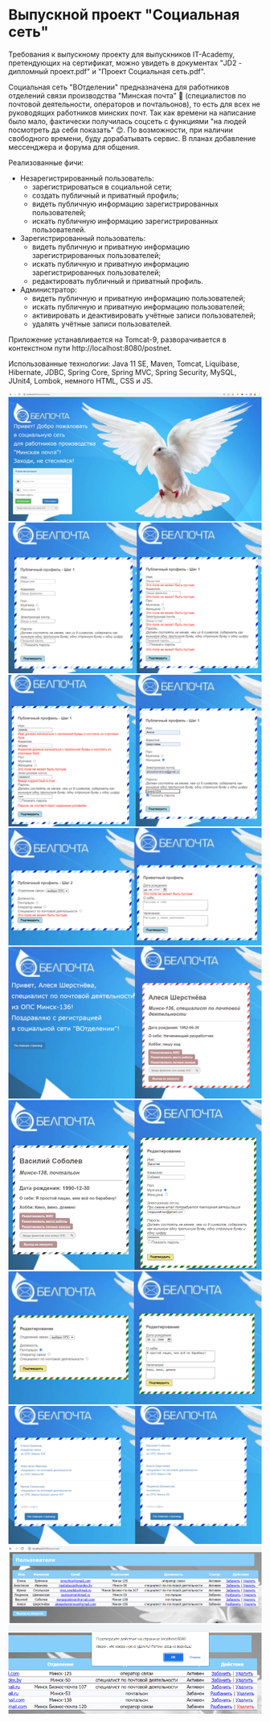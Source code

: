 # Выпускной проект "Социальная сеть"
Требования к выпускному проекту для выпускников IT-Academy, претендующих на сертификат, можно увидеть в документах 
"JD2 - дипломный проект.pdf" и "Проект Социальная сеть.pdf".

Социальная сеть "ВОтделении" предназначена для работников отделений связи производства "Минская почта" :postbox: 
(специалистов по почтовой деятельности, операторов и почтальонов), то есть для всех не руководящих работников минских почт.
Так как времени на написание было мало, фактически получилась соцсеть с функциями "на людей посмотреть 
да себя показать" :blush:. По возможности, при наличии свободного времени, буду дорабатывать сервис. В планах добавление 
мессенджера и форума для общения.

Реализованные фичи:
- Незарегистрированный пользователь:
  - зарегистрироваться в социальной сети;
  - создать публичный и приватный профиль;
  - видеть публичную информацию зарегистрированных пользователей;
  - искать публичную информацию зарегистрированных пользователей.
- Зарегистрированный пользователь:
  - видеть публичную и приватную информацию зарегистрированных пользователей;
  - искать публичную и приватную информацию зарегистрированных пользователей;
  - редактировать публичный и приватный профиль.
- Администратор:
  - видеть публичную и приватную информацию пользователей;
  - искать публичную и приватную информацию пользователей;
  - активировать и деактивировать учётные записи пользователей;
  - удалять учётные записи пользователей.

Приложение устанавливается на Tomcat-9, разворачивается в контекстном пути http://localhost:8080/postnet.

Использованные технологии: Java 11 SE, Maven, Tomcat, Liquibase, Hibernate, JDBC, Spring Core, Spring MVC, 
Spring Security, MySQL, JUnit4, Lombok, немного HTML, CSS и JS.

![img.png](img.png)
![img_1.png](img_1.png)
![img_2.png](img_2.png)
![img_3.png](img_3.png)
![img_4.png](img_4.png)
![img_5.png](img_5.png)
![img_6.png](img_6.png)
![img_7.png](img_7.png)
![img_8.png](img_8.png)
![img_9.png](img_9.png)